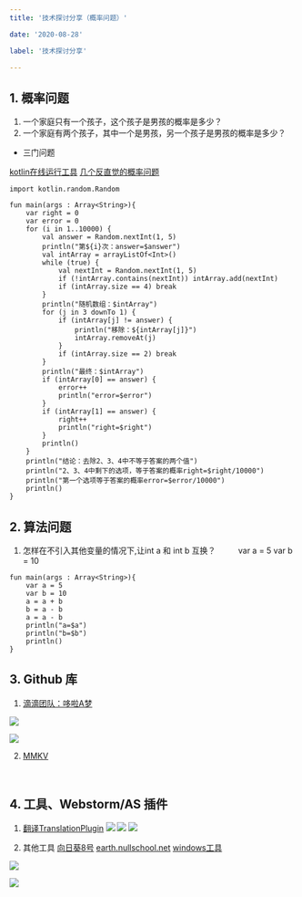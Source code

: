 ```yaml
---
title: '技术探讨分享（概率问题）'

date: '2020-08-28'

label: '技术探讨分享'

---
```


## 1.  概率问题
1.  一个家庭只有一个孩子，这个孩子是男孩的概率是多少？
2.  一个家庭有两个孩子，其中一个是男孩，另一个孩子是男孩的概率是多少？

 * 三门问题
        
 [kotlin在线运行工具](https://c.runoob.com/compile/2960)
 [几个反直觉的概率问题](https://labuladong.gitbook.io/algo/suan-fa-si-wei-xi-lie/ji-ge-fan-zhi-jue-de-gai-shuai-wen-ti)

```
import kotlin.random.Random

fun main(args : Array<String>){
    var right = 0
    var error = 0
    for (i in 1..10000) {
        val answer = Random.nextInt(1, 5)
        println("第${i}次：answer=$answer")
        val intArray = arrayListOf<Int>()
        while (true) {
            val nextInt = Random.nextInt(1, 5)
            if (!intArray.contains(nextInt)) intArray.add(nextInt)
            if (intArray.size == 4) break
        }
        println("随机数组：$intArray")
        for (j in 3 downTo 1) {
            if (intArray[j] != answer) {
				println("移除：${intArray[j]}")
				intArray.removeAt(j)
			}
            if (intArray.size == 2) break
        }
		println("最终：$intArray")
        if (intArray[0] == answer) {
        	error++
        	println("error=$error")
        }
        if (intArray[1] == answer) {
        	right++
        	println("right=$right")
        }
        println()
    }
    println("结论：去除2、3、4中不等于答案的两个值")
    println("2、3、4中剩下的选项，等于答案的概率right=$right/10000")
    println("第一个选项等于答案的概率error=$error/10000")
    println()
}
```


## 2. 算法问题
1. 怎样在不引入其他变量的情况下,让int a 和 int b 互换？
&emsp;
&emsp;
    var a = 5
    var b = 10
&emsp;
&emsp;
&emsp;
&emsp;
&emsp;
&emsp;
```
fun main(args : Array<String>){
    var a = 5
    var b = 10
    a = a + b
    b = a - b
    a = a - b
    println("a=$a")
    println("b=$b")
	println()
}
```

## 3. Github 库
1. [滴滴团队：哆啦A梦](https://github.com/didi/DoraemonKit)

![](https://mao720.vercel.app/images/posts/2020082800-哆啦A梦1.png)

![](https://mao720.vercel.app/images/posts/2020082800-哆啦A梦2.png)

2. [MMKV](https://github.com/Tencent/MMKV)


&emsp;
&emsp;

## 4. 工具、Webstorm/AS 插件
1. [翻译TranslationPlugin](https://github.com/YiiGuxing/TranslationPlugin)
![](https://mao720.vercel.app/images/posts/2020082800-plugin1.png)
![](https://mao720.vercel.app/images/posts/2020082800-plugin2.png)
![](https://mao720.vercel.app/images/posts/2020082800-plugin3.png)

2. 其他工具
[向日葵8号](http://himawari8.nict.go.jp)
[earth.nullschool.net](https://earth.nullschool.net/zh-cn/#current/wind/surface/level/orthographic/loc=149.768,-27.200)
[windows工具](https://github.com/bitdust/EarthLiveSharp)


![](https://mao720.vercel.app/images/posts/2020082800-earth1.png)

![](https://mao720.vercel.app/images/posts/2020082800-earth2.png)
